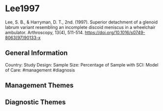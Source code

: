 # Lee1997
Lee, S. B., & Harryman, D. T., 2nd. (1997). Superior detachment of a glenoid labrum variant resembling an incomplete discoid meniscus in a wheelchair ambulator. Arthroscopy, 13(4), 511-514. https://doi.org/10.1016/s0749-8063(97)90133-x 

## General Information
Country: 
Study Design: 
Sample Size: 
Percentage of Sample with SCI:
Model of Care: #management #diagnosis

## Management Themes


## Diagnostic Themes
